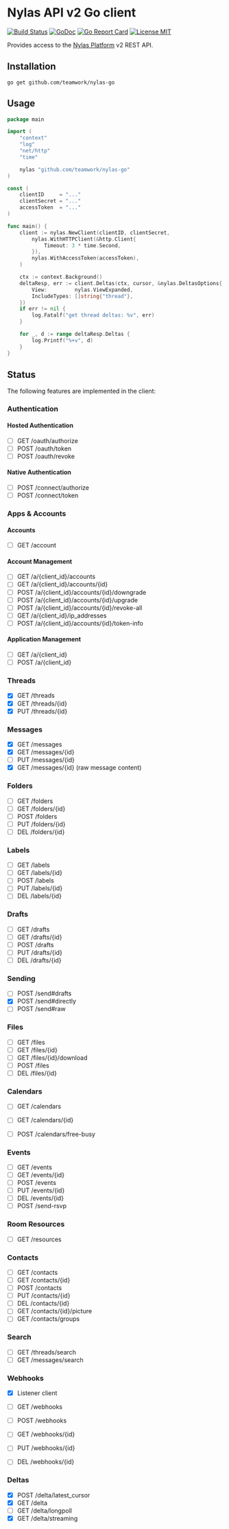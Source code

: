 # Nylas API v2 Go client

[![Build Status](https://travis-ci.com/Teamwork/nylas-go.svg?token=o9pKscgKamFB17WDSzzf&branch=master)](https://travis-ci.com/Teamwork/nylas-go)
[![GoDoc](https://img.shields.io/badge/godoc-reference-blue.svg?style=flat)](https://godoc.org/github.com/teamwork/nylas-go)
[![Go Report Card](https://goreportcard.com/badge/github.com/teamwork/nylas-go)](https://goreportcard.com/report/github.com/teamwork/nylas-go)
[![License MIT](https://img.shields.io/badge/license-MIT-lightgrey.svg?style=flat)](LICENSE)

Provides access to the [Nylas Platform](https://docs.nylas.com/reference) v2 REST API.

## Installation

```
go get github.com/teamwork/nylas-go
```

## Usage

```go
package main

import (
    "context"
    "log"
    "net/http"
    "time"

    nylas "github.com/teamwork/nylas-go"
)

const (
    clientID     = "..."
    clientSecret = "..."
    accessToken  = "..."
)

func main() {
    client := nylas.NewClient(clientID, clientSecret,
        nylas.WithHTTPClient(&http.Client{
            Timeout: 3 * time.Second,
        }),
        nylas.WithAccessToken(accessToken),
    )

    ctx := context.Background()
    deltaResp, err := client.Deltas(ctx, cursor, &nylas.DeltasOptions{
        View:         nylas.ViewExpanded,
        IncludeTypes: []string{"thread"},
    })
    if err != nil {
        log.Fatalf("get thread deltas: %v", err)
    }

    for _, d := range deltaResp.Deltas {
        log.Printf("%+v", d)
    }
}
```

## Status

The following features are implemented in the client:

### Authentication

#### Hosted Authentication

- [ ] GET	/oauth/authorize
- [ ] POST	/oauth/token
- [ ] POST	/oauth/revoke

#### Native Authentication

- [ ] POST	/connect/authorize
- [ ] POST	/connect/token

### Apps & Accounts

#### Accounts

- [ ] GET	/account

#### Account Management

- [ ] GET	/a/{client_id}/accounts
- [ ] GET	/a/{client_id}/accounts/{id}
- [ ] POST	/a/{client_id}/accounts/{id}/downgrade
- [ ] POST	/a/{client_id}/accounts/{id}/upgrade
- [ ] POST	/a/{client_id}/accounts/{id}/revoke-all
- [ ] GET	/a/{client_id}/ip_addresses
- [ ] POST	/a/{client_id}/accounts/{id}/token-info

#### Application Management

- [ ] GET	/a/{client_id}
- [ ] POST	/a/{client_id}

### Threads

- [x] GET	/threads
- [x] GET	/threads/{id}
- [x] PUT	/threads/{id}

### Messages

- [x] GET	/messages
- [x] GET	/messages/{id}
- [ ] PUT	/messages/{id}
- [x] GET	/messages/{id} (raw message content)

### Folders

- [ ] GET	/folders
- [ ] GET	/folders/{id}
- [ ] POST	/folders
- [ ] PUT	/folders/{id}
- [ ] DEL	/folders/{id}

### Labels

- [ ] GET	/labels
- [ ] GET	/labels/{id}
- [ ] POST	/labels
- [ ] PUT	/labels/{id}
- [ ] DEL	/labels/{id}

### Drafts

- [ ] GET	/drafts
- [ ] GET	/drafts/{id}
- [ ] POST	/drafts
- [ ] PUT	/drafts/{id}
- [ ] DEL	/drafts/{id}

### Sending

- [ ] POST	/send#drafts
- [x] POST	/send#directly
- [ ] POST	/send#raw

### Files

- [ ] GET	/files
- [ ] GET	/files/{id}
- [ ] GET	/files/{id}/download
- [ ] POST	/files
- [ ] DEL	/files/{id}

### Calendars

- [ ] GET	/calendars
- [ ] GET	/calendars/{id}
- [ ] POST	/calendars/free-busy


### Events

- [ ] GET	/events
- [ ] GET	/events/{id}
- [ ] POST	/events
- [ ] PUT	/events/{id}
- [ ] DEL	/events/{id}
- [ ] POST	/send-rsvp

### Room Resources

- [ ] GET	/resources

### Contacts

- [ ] GET	/contacts
- [ ] GET	/contacts/{id}
- [ ] POST	/contacts
- [ ] PUT	/contacts/{id}
- [ ] DEL	/contacts/{id}
- [ ] GET	/contacts/{id}/picture
- [ ] GET	/contacts/groups

### Search

- [ ] GET	/threads/search
- [ ] GET	/messages/search

### Webhooks

- [x] Listener client
- [ ] GET	/webhooks
- [ ] POST	/webhooks
- [ ] GET	/webhooks/{id}
- [ ] PUT	/webhooks/{id}
- [ ] DEL	/webhooks/{id}


### Deltas

- [x] POST	/delta/latest_cursor
- [x] GET	/delta
- [ ] GET	/delta/longpoll
- [x] GET	/delta/streaming
